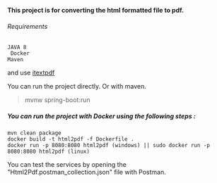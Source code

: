 **This project is for converting the html formatted file to pdf.** 
 
######  Requirements
` JAVA 8 `\
` Docker`\
 `Maven` 
  
  and
  use  <a href="https://itextpdf.com/en/demos">itextpdf</a>
  
 You can run the project directly. Or with maven.
 
 >mvnw spring-boot:run
 
 
##### You can run the project with Docker using the following steps :
~~~~
mvn clean package
docker build -t html2pdf -f Dockerfile .   
docker run -p 8080:8080 html2pdf (windows) || sudo docker run -p 8080:8080 html2pdf (linux)
~~~~

You can test the services by opening the "Html2Pdf.postman_collection.json" file with Postman.
 